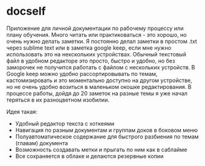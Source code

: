 # docself

Приложение для личной документации по рабочему процессу или плану обучения.
Много читать или практиковаться - это хорошо, но очень нужно делать заметки. Я постоянно делал заметки в простом .txt через sublime text или в заметка google keep, если мне нужно использовать это на некскольких устройствах.
Обычный текстовый файл в удобном редакторе это просто, быстро и удобно, но без заморочек не получится работать с файлом с нескольких устройств.
В Google keep можно удобно рассортировывать по темам, кастомизировать и это моментально доступно на другом устройстве, но не очень удобно возиться в маленьком окошке редактирования. В процессе работы, дойдя до 20 заметок на разные темы я уже начал теряться в их разноцветном изобилии.

Идея такая:
- Удобный редактор текста с хоткеями
- Навигация по разным документам и группам доков в боковом меню
- Полуавтоматическое содержание для быстрого разбиения по темам (главам) документа
- Возможность создавать метки и прыгать по ним как в саблайме
- Все сохраняется в облаке и делаются резервные копии
